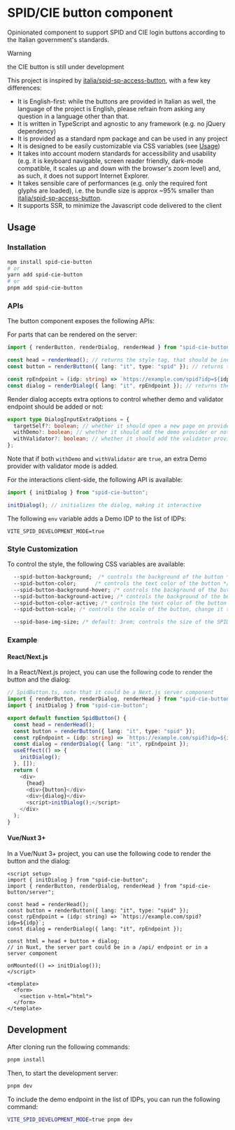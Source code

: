 # SPID/CIE button component

Opinionated component to support SPID and CIE login buttons according to the Italian government's standards.

> [!WARNING]  
> the CIE button is still under development

This project is inspired by [italia/spid-sp-access-button](https://github.com/italia/spid-sp-access-button), with a few key differences:

- It is English-first: while the buttons are provided in Italian as well, the language of the project is English, please refrain from asking any question in a language other than that.
- It is written in TypeScript and agnostic to any framework (e.g. no jQuery dependency)
- It is provided as a standard npm package and can be used in any project
- It is designed to be easily customizable via CSS variables (see [Usage](#usage))
- It takes into account modern standards for accessibility and usability (e.g. it is keyboard navigable, screen reader friendly, dark-mode compatible, it scales up and down with the browser's zoom level) and, as such, it does not support Internet Explorer.
- It takes sensible care of performances (e.g. only the required font glyphs are loaded), i.e. the bundle size is approx ~95% smaller than [italia/spid-sp-access-button](https://github.com/italia/spid-sp-access-button).
- It supports SSR, to minimize the Javascript code delivered to the client

## Usage

### Installation

```bash
npm install spid-cie-button
# or
yarn add spid-cie-button
# or
pnpm add spid-cie-button
```

### APIs

The button component exposes the following APIs:

For parts that can be rendered on the server:

```ts
import { renderButton, renderDialog, renderHead } from "spid-cie-button/server";

const head = renderHead(); // returns the style tag, that should be included in the head of the page to avoid layout shifts
const button = renderButton({ lang: "it", type: "spid" }); // returns the HTML of the button element, with the specified language ("it" or "en") and type ("spid" vs "cie")

const rpEndpoint = (idp: string) => `https://example.com/spid?idp=${idp}`;
const dialog = renderDialog({ lang: "it", rpEndpoint }); // returns the HTML of the SPID dialog, with the specified language ("it" or "en") and where the actions are controlled by the `rpEndpoint` function
```

Render dialog accepts extra options to control whether demo and validator endpoint should be added or not:
```ts
export type DialogInputExtraOptions = {
  targetSelf?: boolean; // whether it should open a new page on provider click (target='_blank' vs target='_self') or not
  withDemo?: boolean; // whether it should add the demo provider or not
  withValidator?: boolean; // whether it should add the validator provider or not
};
```
Note that if both `withDemo` and `withValidator` are `true`, an extra Demo provider with validator mode is added.

For the interactions client-side, the following API is available:

```ts
import { initDialog } from "spid-cie-button";

initDialog(); // initializes the dialog, making it interactive
```

The following `env` variable adds a Demo IDP to the list of IDPs:

```env
VITE_SPID_DEVELOPMENT_MODE=true
```

### Style Customization

To control the style, the following CSS variables are available:

```css
  --spid-button-background;  /* controls the background of the button */
  --spid-button-color;      /* controls the text color of the button */
  --spid-button-background-hover; /* controls the background of the button on hover */
  --spid-button-background-active; /* controls the background of the button when active/selected */
  --spid-button-color-active; /* controls the text color of the button when active/selected */
  --spid-button-scale; /* controls the scale of the button, change it to increase/reduce the button size (default: 1; numeric value) */

  --spid-base-img-size; /* default: 3rem; controls the size of the SPID and CIE logos */
```

### Example

#### React/Next.js

In a React/Next.js project, you can use the following code to render the button and the dialog:

```ts
// SpidButton.ts, note that it could be a Next.js server component
import { renderButton, renderDialog, renderHead } from "spid-cie-button/server";
import { initDialog } from "spid-cie-button";

export default function SpidButton() {
  const head = renderHead();
  const button = renderButton({ lang: "it", type: "spid" });
  const rpEndpoint = (idp: string) => `https://example.com/spid?idp=${idp}`;
  const dialog = renderDialog({ lang: "it", rpEndpoint });
  useEffect(() => {
    initDialog();
  }, []);
  return (
    <div>
      {head}
      <div>{button}</div>
      <div>{dialog}</div>
      <script>initDialog();</script>
    </div>
  );
}
```

#### Vue/Nuxt 3+

In a Vue/Nuxt 3+ project, you can use the following code to render the button and the dialog:

```vue
<script setup>
import { initDialog } from "spid-cie-button";
import { renderButton, renderDialog, renderHead } from "spid-cie-button/server";

const head = renderHead();
const button = renderButton({ lang: "it", type: "spid" });
const rpEndpoint = (idp: string) => `https://example.com/spid?idp=${idp}`;
const dialog = renderDialog({ lang: "it", rpEndpoint });

const html = head + button + dialog;
// in Nuxt, the server part could be in a /api/ endpoint or in a server component

onMounted(() => initDialog());
</script>

<template>
  <form>
    <section v-html="html">
  </form>
</template>
```

## Development

After cloning run the following commands:

```bash
pnpm install
```

Then, to start the development server:

```bash
pnpm dev
```

To include the demo endpoint in the list of IDPs, you can run the following command:

```bash
VITE_SPID_DEVELOPMENT_MODE=true pnpm dev
```

